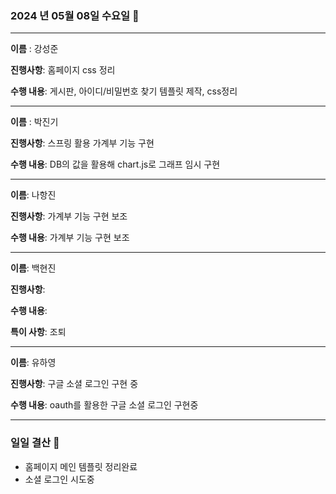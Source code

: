 ### 2024 년 05월 08일 수요일 📆

---

**이름** : 강성준

**진행사항**: 홈페이지 css 정리

**수행 내용**: 게시판, 아이디/비밀번호 찾기 템플릿 제작, css정리

---

**이름** : 박진기

**진행사항**: 스프링 활용 가계부 기능 구현

**수행 내용**: DB의 값을 활용해 chart.js로 그래프 임시 구현

---

**이름**: 나항진

**진행사항**: 가계부 기능 구현 보조

**수행 내용**: 가계부 기능 구현 보조

---

**이름**: 백현진

**진행사항**:

**수행 내용**:

**특이 사항**: 조퇴

---

**이름**: 유하영

**진행사항**: 구글 소셜 로그인 구현 중

**수행 내용**: oauth를 활용한 구글 소셜 로그인 구현중

---

### 일일 결산 📝
- 홈페이지 메인 템플릿 정리완료 
- 소셜 로그인 시도중
